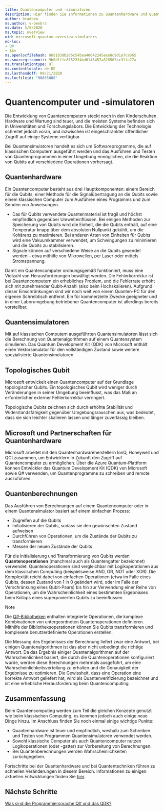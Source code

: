 ```yaml
---
title: Quantencomputer und -simulatoren
description: Hier finden Sie Informationen zu Quantenhardware und Quantensimulatoren sowie zur Funktionsweise von Quantenoperationen.
author: bradben
ms.author: v-benbra
ms.date: 5/5/2020
ms.topic: overview
uid: microsoft.quantum.overview.simulators
no-loc:
- Q#
- $$v
ms.openlocfilehash: 8691838b2d6c54baa40042245eee8c901a7ca965
ms.sourcegitcommit: 9b0d1ffc8752334bd6145457a826505cc31fa27a
ms.translationtype: HT
ms.contentlocale: de-DE
ms.lasthandoff: 09/21/2020
ms.locfileid: "90835008"
---
```

# <a name="quantum-computers-and-quantum-simulators"></a>Quantencomputer und -simulatoren

Die Entwicklung von Quantencomputern steckt noch in den Kinderschuhen. Hardware und Wartung sind teuer, und die meisten Systeme befinden sich in Universitäten und Forschungslabors. Die Entwicklung der Technologie schreitet jedoch voran, und inzwischen ist eingeschränkter öffentlicher Zugriff auf einige Systeme verfügbar.

Bei Quantensimulatoren handelt es sich um Softwareprogramme, die auf klassischen Computern ausgeführt werden und das Ausführen und Testen von Quantenprogrammen in einer Umgebung ermöglichen, die die Reaktion von Qubits auf verschiedene Operationen vorhersagt.

## <a name="quantum-hardware"></a>Quantenhardware

Ein Quantencomputer besteht aus drei Hauptkomponenten: einem Bereich für die Qubits, einer Methode für die Signalübertragung an die Qubits sowie einem klassischen Computer zum Ausführen eines Programms und zum Senden von Anweisungen.

- Das für Qubits verwendete Quantenmaterial ist fragil und höchst empfindlich gegenüber Umwelteinflüssen. Bei einigen Methoden zur Speicherung von Qubits wird die Einheit, die die Qubits enthält, auf eine Temperatur knapp über dem absoluten Nullpunkt gekühlt, um die Kohärenz zu maximieren. Bei anderen Arten von Einheiten für Qubits wird eine Vakuumkammer verwendet, um Schwingungen zu minimieren und die Qubits zu stabilisieren.  
- Signale können auf verschiedene Weise an die Qubits gesendet werden – etwa mithilfe von Mikrowellen, per Laser oder mittels Stromspannung.

Damit ein Quantencomputer ordnungsgemäß funktioniert, muss eine Vielzahl von Herausforderungen bewältigt werden. Die Fehlerkorrektur ist bei Quantencomputern ein erhebliches Problem, und die Fehlerrate erhöht sich mit zunehmender Qubit-Anzahl (also beim Hochskalieren). Aufgrund dieser Einschränkungen sind wir noch weit von einem Quanten-PC für den eigenen Schreibtisch entfernt. Ein für kommerzielle Zwecke geeigneter und in einer Laborumgebung betriebener Quantencomputer ist allerdings bereits vorstellbar.

## <a name="quantum-simulators"></a>Quantensimulatoren

Mit auf klassischen Computern ausgeführten Quantensimulatoren lässt sich die Berechnung von Quantenalgorithmen auf einem Quantensystem simulieren.  Das Quantum Development Kit (QDK) von Microsoft enthält einen Vektorsimulator für den vollständigen Zustand sowie weitere spezialisierte Quantensimulatoren.

## <a name="topological-qubit"></a>Topologisches Qubit

Microsoft entwickelt einen Quantencomputer auf der Grundlage topologischer Qubits. Ein topologisches Qubit wird weniger durch Veränderungen in seiner Umgebung beeinflusst, was das Maß an erforderlicher externer Fehlerkorrektur verringert.

Topologische Qubits zeichnen sich durch erhöhte Stabilität und Widerstandsfähigkeit gegenüber Umgebungsrauschen aus, was bedeutet, dass sie sich leichter skalieren lassen und länger zuverlässig bleiben.

## <a name="microsoft-and-quantum-hardware-partnerships"></a>Microsoft und Partnerschaften für Quantenhardware

Microsoft arbeitet mit den Quantenhardwareherstellern IonQ, Honeywell und QCI zusammen, um Entwicklern in Zukunft den Zugriff auf Quantencomputer zu ermöglichen. Über die Azure Quantum-Plattform können Entwickler das Quantum Development Kit (QDK) von Microsoft sowie Q# verwenden, um Quantenprogramme zu schreiben und remote auszuführen.

## <a name="quantum-computations"></a>Quantenberechnungen

Das Ausführen von Berechnungen auf einem Quantencomputer oder in einem Quantensimulator basiert auf einem einfachen Prozess:

- Zugreifen auf die Qubits
- Initialisieren der Qubits, sodass sie den gewünschten Zustand aufweisen
- Durchführen von Operationen, um die Zustände der Qubits zu transformieren
- Messen der neuen Zustände der Qubits

Für die Initialisierung und Transformierung von Qubits werden **Quantenoperationen** (manchmal auch als Quantengatter bezeichnet) verwendet. Quantenoperationen sind vergleichbar mit Logikoperationen aus dem klassischen Computing (beispielsweise AND, OR, NOT oder XOR). Die Komplexität reicht dabei von einfachen Operationen (etwa im Falle eines Qubits, dessen Zustand von 1 in 0 geändert wird, oder im Falle der Verschränkung eines Qubit-Paars) bis hin zur Verwendung einer Reihe von Operationen, um die Wahrscheinlichkeit eines bestimmten Ergebnisses beim Kollaps eines superponierten Qubits zu beeinflussen.

> [!NOTE] 
> Die [Q#-Bibliotheken](xref:microsoft.quantum.libraries) enthalten integrierte Operationen, die komplexe Kombinationen von untergeordneten Quantenoperationen definieren. Mithilfe der Bibliotheksoperationen können Sie Qubits transformieren und komplexere benutzerdefinierte Operationen erstellen.  

Die Messung des Ergebnisses der Berechnung liefert zwar eine Antwort, bei einigen Quantenalgorithmen ist das aber nicht unbedingt die richtige Antwort. Da das Ergebnis einiger Quantenalgorithmen auf der Wahrscheinlichkeit basiert, die durch die Quantenoperationen konfiguriert wurde, werden diese Berechnungen mehrmals ausgeführt, um eine Wahrscheinlichkeitsverteilung zu erhalten und die Genauigkeit der Ergebnisse zu optimieren.  Die Gewissheit, dass eine Operation eine korrekte Antwort geliefert hat, wird als Quantenverifizierung bezeichnet und ist eine erhebliche Herausforderung beim Quantencomputing.

## <a name="summary"></a>Zusammenfassung

Beim Quantencomputing werden zum Teil die gleichen Konzepte genutzt wie beim klassischen Computing, es kommen jedoch auch einige neue Dinge hinzu. Im Anschluss finden Sie noch einmal einige wichtige Punkte:

- Quantenhardware ist teuer und empfindlich, weshalb zum Schreiben und Testen von Programmen Quantensimulatoren verwendet werden.
- Sowohl klassische Computer als auch Quantencomputer nutzen Logikoperationen (oder -gatter) zur Vorbereitung von Berechnungen.
- Bei Quantenberechnungen werden Wahrscheinlichkeiten zurückgegeben.

Fortschritte bei der Quantenhardware und bei Quantentechniken führen zu schnellen Veränderungen in diesem Bereich. Informationen zu einigen aktuellen Entwicklungen finden Sie [hier](https://phys.org/search/?search=quantum+computer&s=0).

## <a name="next-steps"></a>Nächste Schritte

[Was sind die Programmiersprache Q# und das QDK?](xref:microsoft.quantum.overview.q-sharp)
